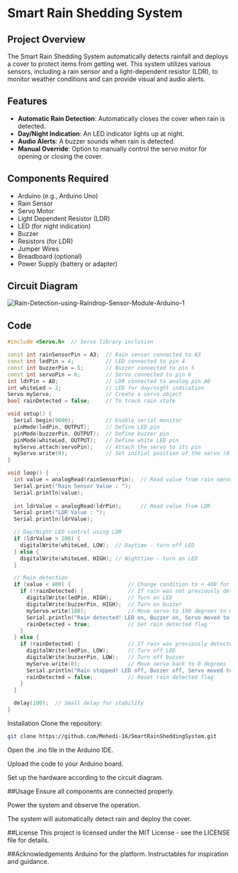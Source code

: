 # Smart Rain Shedding System

## Project Overview
The Smart Rain Shedding System automatically detects rainfall and deploys a cover to protect items from getting wet. This system utilizes various sensors, including a rain sensor and a light-dependent resistor (LDR), to monitor weather conditions and can provide visual and audio alerts.

## Features
- **Automatic Rain Detection**: Automatically closes the cover when rain is detected.
- **Day/Night Indication**: An LED indicator lights up at night.
- **Audio Alerts**: A buzzer sounds when rain is detected.
- **Manual Override**: Option to manually control the servo motor for opening or closing the cover.

## Components Required
- Arduino (e.g., Arduino Uno)
- Rain Sensor
- Servo Motor
- Light Dependent Resistor (LDR)
- LED (for night indication)
- Buzzer
- Resistors (for LDR)
- Jumper Wires
- Breadboard (optional)
- Power Supply (battery or adapter)

## Circuit Diagram
![Rain-Detection-using-Raindrop-Sensor-Module-Arduino-1](https://github.com/user-attachments/assets/348672a1-5ca8-4ac0-9386-387d4bcdcf7d)


## Code
```cpp
#include <Servo.h>  // Servo library inclusion

const int rainSensorPin = A3;  // Rain sensor connected to A3
const int ledPin = 4;          // LED connected to pin 4
const int buzzerPin = 5;       // Buzzer connected to pin 5
const int servoPin = 6;        // Servo connected to pin 6
int ldrPin = A0;               // LDR connected to analog pin A0
int whiteLed = 2;              // LED for day/night indication
Servo myServo;                 // Create a servo object
bool rainDetected = false;     // To track rain state

void setup() {
  Serial.begin(9600);          // Enable serial monitor
  pinMode(ledPin, OUTPUT);     // Define LED pin
  pinMode(buzzerPin, OUTPUT);  // Define buzzer pin
  pinMode(whiteLed, OUTPUT);   // Define white LED pin
  myServo.attach(servoPin);    // Attach the servo to its pin
  myServo.write(0);            // Set initial position of the servo (0 degrees)
}

void loop() {
  int value = analogRead(rainSensorPin);  // Read value from rain sensor
  Serial.print("Rain Sensor Value : ");
  Serial.println(value);
  
  int ldrValue = analogRead(ldrPin);      // Read value from LDR
  Serial.print("LDR Value : ");
  Serial.println(ldrValue);

  // Day/Night LED control using LDR
  if (ldrValue > 200) {
    digitalWrite(whiteLed, LOW);  // Daytime - turn off LED
  } else {
    digitalWrite(whiteLed, HIGH); // Nighttime - turn on LED
  }

  // Rain detection
  if (value < 400) {                  // Change condition to < 400 for sound on light rain
    if (!rainDetected) {              // If rain was not previously detected
      digitalWrite(ledPin, HIGH);     // Turn on LED
      digitalWrite(buzzerPin, HIGH);  // Turn on buzzer
      myServo.write(180);             // Move servo to 180 degrees to move the cloth
      Serial.println("Rain detected! LED on, Buzzer on, Servo moved to 180 degrees");
      rainDetected = true;            // Set rain detected flag
    }
  } else {
    if (rainDetected) {               // If rain was previously detected
      digitalWrite(ledPin, LOW);      // Turn off LED
      digitalWrite(buzzerPin, LOW);   // Turn off buzzer
      myServo.write(0);               // Move servo back to 0 degrees
      Serial.println("Rain stopped! LED off, Buzzer off, Servo moved to 0 degrees");
      rainDetected = false;           // Reset rain detected flag
    }
  }

  delay(100);  // Small delay for stability
}
```

Installation
Clone the repository:
```bash
git clone https://github.com/Mehedi-16/SmartRainSheddingSystem.git
```
Open the .ino file in the Arduino IDE.

Upload the code to your Arduino board.

Set up the hardware according to the circuit diagram.

##Usage
Ensure all components are connected properly.

Power the system and observe the operation.

The system will automatically detect rain and deploy the cover.

##License
This project is licensed under the MIT License - see the LICENSE file for details.

##Acknowledgements
Arduino for the platform.
Instructables for inspiration and guidance.

